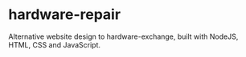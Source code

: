# hardware-repair
Alternative website design to hardware-exchange, built with NodeJS, HTML, CSS and JavaScript.
